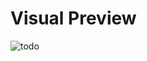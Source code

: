 # Visual Preview
![todo](https://user-images.githubusercontent.com/89834824/149354842-9ef156dd-fb5d-43b4-9a65-63d87bf062d1.png)
